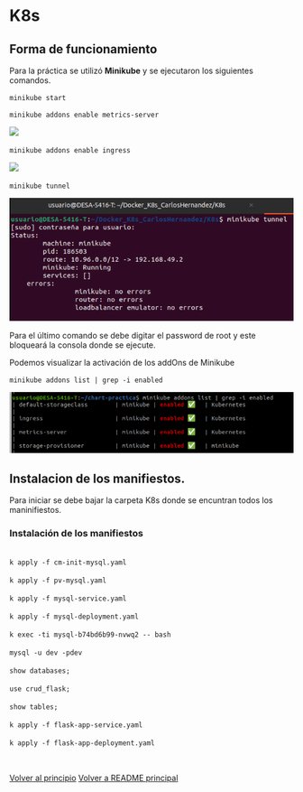 # K8s

<a name="top"></a>
## Forma de funcionamiento

Para la práctica se utilizó **Minikube** y se ejecutaron los siguientes comandos. 

```
minikube start 
```

```
minikube addons enable metrics-server
```
![](imagenes/ActivacionMinikubeMetric-Server.png)
```
minikube addons enable ingress
```
![](imagenes/ActivacionMinikubeIngress.png)
```
minikube tunnel 
```
![](imagenes/ActivacionMinikubeTunnel.png)

Para el último comando se debe digitar el password de root y este bloqueará la consola donde se ejecute. 

Podemos visualizar la activación de los addOns de Minikube
```
minikube addons list | grep -i enabled 
```
![](imagenes/MinikubeEnabled.png)



## Instalacion de los manifiestos. 

Para iniciar se debe bajar la carpeta K8s donde se encuntran todos los maninifiestos. 

### Instalación de los manifiestos
```

k apply -f cm-init-mysql.yaml

k apply -f pv-mysql.yaml 

k apply -f mysql-service.yaml

k apply -f mysql-deployment.yaml

k exec -ti mysql-b74bd6b99-nvwq2 -- bash

mysql -u dev -pdev

show databases;

use crud_flask;

show tables; 

k apply -f flask-app-service.yaml

k apply -f flask-app-deployment.yaml 



```


[Volver al principio](#top)
[Volver a README principal](../README.md)